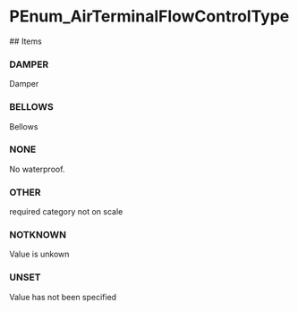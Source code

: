 # PEnum_AirTerminalFlowControlType

<!-- end of definition -->## Items

### DAMPER
Damper

### BELLOWS
Bellows

### NONE
No waterproof.

### OTHER
required category not on scale

### NOTKNOWN
Value is unkown

### UNSET
Value has not been specified
